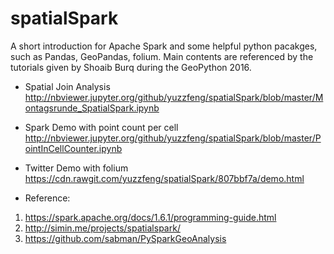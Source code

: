 # spatialSpark

A short introduction for Apache Spark and some helpful python pacakges, such as Pandas, GeoPandas, folium. Main contents are referenced by the tutorials given by Shoaib Burq during the GeoPython 2016.

- Spatial Join Analysis
  http://nbviewer.jupyter.org/github/yuzzfeng/spatialSpark/blob/master/Montagsrunde_SpatialSpark.ipynb

- Spark Demo with point count per cell
  http://nbviewer.jupyter.org/github/yuzzfeng/spatialSpark/blob/master/PointInCellCounter.ipynb

- Twitter Demo with folium
  https://cdn.rawgit.com/yuzzfeng/spatialSpark/807bbf7a/demo.html

    
    
    
- Reference:
1. https://spark.apache.org/docs/1.6.1/programming-guide.html
2. http://simin.me/projects/spatialspark/
3. https://github.com/sabman/PySparkGeoAnalysis
